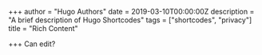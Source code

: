 +++
author = "Hugo Authors"
date = 2019-03-10T00:00:00Z
description = "A brief description of Hugo Shortcodes"
tags = ["shortcodes", "privacy"]
title = "Rich Content"

+++
Can edit?